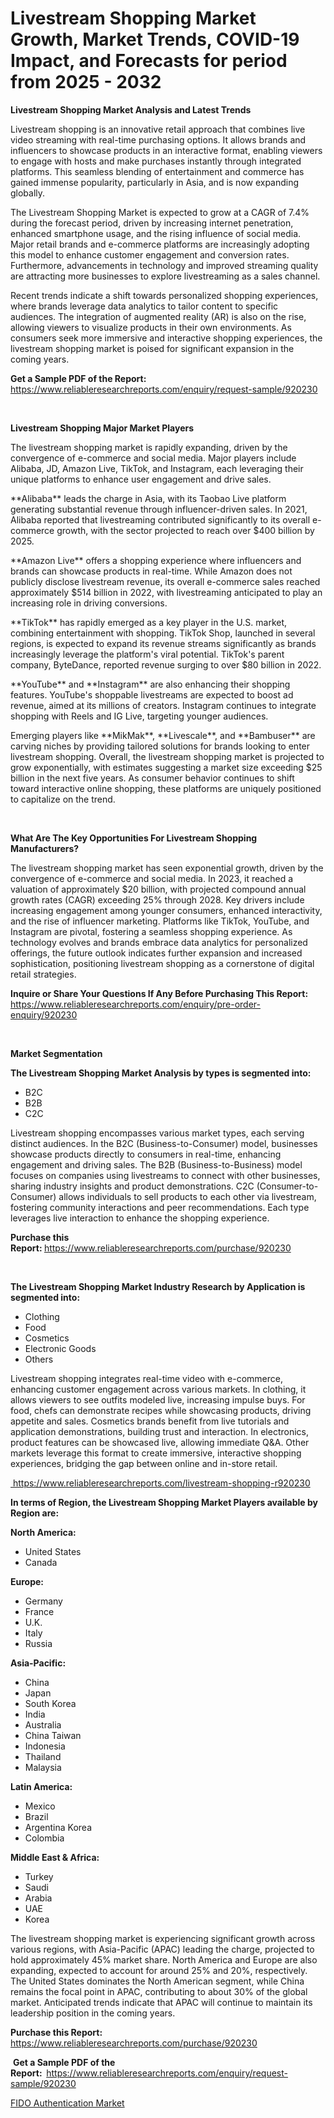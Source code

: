<p><h1>Livestream Shopping Market Growth, Market Trends, COVID-19 Impact, and Forecasts for period from 2025 - 2032</h1></p><p><strong>Livestream Shopping Market Analysis and Latest Trends</strong></p>
<p><p>Livestream shopping is an innovative retail approach that combines live video streaming with real-time purchasing options. It allows brands and influencers to showcase products in an interactive format, enabling viewers to engage with hosts and make purchases instantly through integrated platforms. This seamless blending of entertainment and commerce has gained immense popularity, particularly in Asia, and is now expanding globally.</p><p>The Livestream Shopping Market is expected to grow at a CAGR of 7.4% during the forecast period, driven by increasing internet penetration, enhanced smartphone usage, and the rising influence of social media. Major retail brands and e-commerce platforms are increasingly adopting this model to enhance customer engagement and conversion rates. Furthermore, advancements in technology and improved streaming quality are attracting more businesses to explore livestreaming as a sales channel.</p><p>Recent trends indicate a shift towards personalized shopping experiences, where brands leverage data analytics to tailor content to specific audiences. The integration of augmented reality (AR) is also on the rise, allowing viewers to visualize products in their own environments. As consumers seek more immersive and interactive shopping experiences, the livestream shopping market is poised for significant expansion in the coming years.</p></p>
<p><strong>Get a Sample PDF of the Report:&nbsp;</strong> <a href="https://www.reliableresearchreports.com/enquiry/request-sample/920230?utm_campaign=2657&utm_medium=2&utm_source=Github&utm_content=ia&utm_term=07032025&utm_id=livestream-shopping">https://www.reliableresearchreports.com/enquiry/request-sample/920230</a></p>
<p>&nbsp;</p>
<p><strong>Livestream Shopping Major Market Players</strong></p>
<p><p>The livestream shopping market is rapidly expanding, driven by the convergence of e-commerce and social media. Major players include Alibaba, JD, Amazon Live, TikTok, and Instagram, each leveraging their unique platforms to enhance user engagement and drive sales.</p><p>**Alibaba** leads the charge in Asia, with its Taobao Live platform generating substantial revenue through influencer-driven sales. In 2021, Alibaba reported that livestreaming contributed significantly to its overall e-commerce growth, with the sector projected to reach over $400 billion by 2025.</p><p>**Amazon Live** offers a shopping experience where influencers and brands can showcase products in real-time. While Amazon does not publicly disclose livestream revenue, its overall e-commerce sales reached approximately $514 billion in 2022, with livestreaming anticipated to play an increasing role in driving conversions.</p><p>**TikTok** has rapidly emerged as a key player in the U.S. market, combining entertainment with shopping. TikTok Shop, launched in several regions, is expected to expand its revenue streams significantly as brands increasingly leverage the platform's viral potential. TikTok's parent company, ByteDance, reported revenue surging to over $80 billion in 2022.</p><p>**YouTube** and **Instagram** are also enhancing their shopping features. YouTube's shoppable livestreams are expected to boost ad revenue, aimed at its millions of creators. Instagram continues to integrate shopping with Reels and IG Live, targeting younger audiences.</p><p>Emerging players like **MikMak**, **Livescale**, and **Bambuser** are carving niches by providing tailored solutions for brands looking to enter livestream shopping. Overall, the livestream shopping market is projected to grow exponentially, with estimates suggesting a market size exceeding $25 billion in the next five years. As consumer behavior continues to shift toward interactive online shopping, these platforms are uniquely positioned to capitalize on the trend.</p></p>
<p>&nbsp;</p>
<p><strong>What Are The Key Opportunities For Livestream Shopping Manufacturers?</strong></p>
<p><p>The livestream shopping market has seen exponential growth, driven by the convergence of e-commerce and social media. In 2023, it reached a valuation of approximately $20 billion, with projected compound annual growth rates (CAGR) exceeding 25% through 2028. Key drivers include increasing engagement among younger consumers, enhanced interactivity, and the rise of influencer marketing. Platforms like TikTok, YouTube, and Instagram are pivotal, fostering a seamless shopping experience. As technology evolves and brands embrace data analytics for personalized offerings, the future outlook indicates further expansion and increased sophistication, positioning livestream shopping as a cornerstone of digital retail strategies.</p></p>
<p><strong>Inquire or Share Your Questions If Any Before Purchasing This Report:</strong> <a href="https://www.reliableresearchreports.com/enquiry/pre-order-enquiry/920230?utm_campaign=2657&utm_medium=2&utm_source=Github&utm_content=ia&utm_term=07032025&utm_id=livestream-shopping">https://www.reliableresearchreports.com/enquiry/pre-order-enquiry/920230</a></p>
<p>&nbsp;</p>
<p><strong>Market Segmentation</strong></p>
<p><strong>The Livestream Shopping Market Analysis by types is segmented into:</strong></p>
<p><ul><li>B2C</li><li>B2B</li><li>C2C</li></ul></p>
<p><p>Livestream shopping encompasses various market types, each serving distinct audiences. In the B2C (Business-to-Consumer) model, businesses showcase products directly to consumers in real-time, enhancing engagement and driving sales. The B2B (Business-to-Business) model focuses on companies using livestreams to connect with other businesses, sharing industry insights and product demonstrations. C2C (Consumer-to-Consumer) allows individuals to sell products to each other via livestream, fostering community interactions and peer recommendations. Each type leverages live interaction to enhance the shopping experience.</p></p>
<p><strong>Purchase this Report:&nbsp;</strong><a href="https://www.reliableresearchreports.com/purchase/920230?utm_campaign=2657&utm_medium=2&utm_source=Github&utm_content=ia&utm_term=07032025&utm_id=livestream-shopping">https://www.reliableresearchreports.com/purchase/920230</a></p>
<p>&nbsp;</p>
<p><strong>The Livestream Shopping Market Industry Research by Application is segmented into:</strong></p>
<p><ul><li>Clothing</li><li>Food</li><li>Cosmetics</li><li>Electronic Goods</li><li>Others</li></ul></p>
<p><p>Livestream shopping integrates real-time video with e-commerce, enhancing customer engagement across various markets. In clothing, it allows viewers to see outfits modeled live, increasing impulse buys. For food, chefs can demonstrate recipes while showcasing products, driving appetite and sales. Cosmetics brands benefit from live tutorials and application demonstrations, building trust and interaction. In electronics, product features can be showcased live, allowing immediate Q&A. Other markets leverage this format to create immersive, interactive shopping experiences, bridging the gap between online and in-store retail.</p></p>
<p><a href="https://www.reliableresearchreports.com/livestream-shopping-r920230?utm_campaign=2657&utm_medium=2&utm_source=Github&utm_content=ia&utm_term=07032025&utm_id=livestream-shopping">&nbsp;https://www.reliableresearchreports.com/livestream-shopping-r920230</a></p>
<p><strong>In terms of Region, the Livestream Shopping Market Players available by Region are:</strong></p>
<p>
    <p> <strong> North America: </strong>
        <ul>
            <li>United States</li>
            <li>Canada</li>
        </ul>
        </p> 
    <p> <strong> Europe: </strong>
        <ul>
            <li>Germany</li>
            <li>France</li>
            <li>U.K.</li>
            <li>Italy</li>
            <li>Russia</li>
        </ul>
        </p> 
    <p> <strong> Asia-Pacific: </strong>
        <ul>
            <li>China</li>
            <li>Japan</li>
            <li>South Korea</li>
            <li>India</li>
            <li>Australia</li>
            <li>China Taiwan</li>
            <li>Indonesia</li>
            <li>Thailand</li>
            <li>Malaysia</li>
        </ul>
        </p> 
    <p> <strong> Latin America: </strong>
        <ul>
            <li>Mexico</li>
            <li>Brazil</li>
            <li>Argentina Korea</li>
            <li>Colombia</li>
        </ul>
        </p> 
    <p> <strong> Middle East & Africa: </strong>
        <ul>
            <li>Turkey</li>
            <li>Saudi</li>
            <li>Arabia</li>
            <li>UAE</li>
            <li>Korea</li>
        </ul>
    </p>
    </p>
<p><p>The livestream shopping market is experiencing significant growth across various regions, with Asia-Pacific (APAC) leading the charge, projected to hold approximately 45% market share. North America and Europe are also expanding, expected to account for around 25% and 20%, respectively. The United States dominates the North American segment, while China remains the focal point in APAC, contributing to about 30% of the global market. Anticipated trends indicate that APAC will continue to maintain its leadership position in the coming years.</p></p>
<p><strong>Purchase this Report: </strong><a href="https://www.reliableresearchreports.com/purchase/920230?utm_campaign=2657&utm_medium=2&utm_source=Github&utm_content=ia&utm_term=07032025&utm_id=livestream-shopping">https://www.reliableresearchreports.com/purchase/920230</a></p>
<p>&nbsp;<strong>Get a Sample PDF of the Report:&nbsp;&nbsp;</strong><a href="https://www.reliableresearchreports.com/enquiry/request-sample/920230?utm_campaign=2657&utm_medium=2&utm_source=Github&utm_content=ia&utm_term=07032025&utm_id=livestream-shopping">https://www.reliableresearchreports.com/enquiry/request-sample/920230</a></p>
<p><strong></strong></p>
<p><p><a href="https://github.com/barnickclara79/Market-Research-Report-List-1/blob/main/fido-authentication-market.md?utm_campaign=2657&utm_medium=2&utm_source=Github&utm_content=ia&utm_term=07032025&utm_id=livestream-shopping">FIDO Authentication Market</a></p></p>